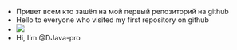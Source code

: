 - Привет всем кто зашёл на мой первый репозиторий на github
- Hello to everyone who visited my first repository on github
- ![](https://komarev.com/ghpvc/?username=DJava-pro)
- Hi, I’m @DJava-pro
